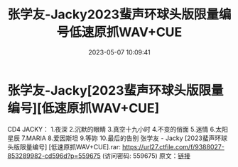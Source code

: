 ﻿---
title: 张学友-Jacky2023蜚声环球头版限量编号低速原抓WAV+CUE
date: 2023-05-07 10:09:41
categories: 新碟专辑、稀有等精品
tags: 华语中文
---
# 张学友-Jacky[2023蜚声环球头版限量编号][低速原抓WAV+CUE]

CD4 JACKY：
1.夜深
2.沉默的眼睛
3.真空十九小时
4.不变的俏面
5.迷情
6.太阳星辰
7.MARIA
8.爱因斯坦
9.等妳
10.最后的告别
张学友 - Jacky [2023蜚声环球头版限量编号] [低速原抓WAV+CUE].rar: https://url27.ctfile.com/f/9388027-853289982-cd596d?p=559675
(访问密码: 559675)
原文：[链接](https://blog.sina.com.cn/s/blog_1647c7e76010311rv.html)